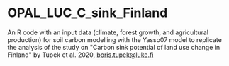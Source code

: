 # OPAL_LUC_C_sink_Finland
An R code with an input data (climate, forest growth, and agricultural production) for soil carbon modelling with the Yasso07 model to replicate the analysis of the study on "Carbon sink potential of land use change in Finland" by Tupek et al. 2020, boris.tupek@luke.fi
